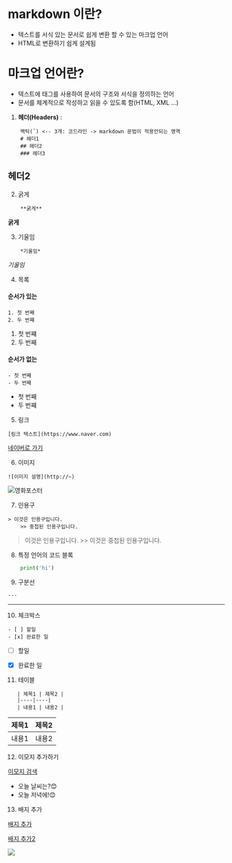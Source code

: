 # markdown 이란?
- 텍스트를 서식 있는 문서로 쉽게 변환 할 수 있는 마크업 언어
- HTML로 변환하기 쉽게 설계됨

# 마크업 언어란?
- 텍스트에 태그를 사용하여 문서의 구조와 서식을 정의하는 언어
- 문서를 체계적으로 작성하고 읽을 수 있도록 함(HTML, XML ...)

1. **헤더(Headers)** :

```
    백틱(`) <-- 3개: 코드라인 -> markdown 문법이 적용안되는 영역
    # 헤더1
    ## 헤더2
    ### 헤더3
```

## 헤더2

2. 굵게
``` 
    **굵게** 
```
**굵게**

3. 기울임

``` 
    *기울임* 
```

*기울임*

4. 목록

#### 순서가 있는
```
1. 첫 번째
2. 두 번쨰
```

1. 첫 번쨰
2. 두 번째

#### 순서가 없는
```
- 첫 번째
- 두 번째
```

- 첫 번째
- 두 번쨰

5. 링크

```
[링크 텍스트](https://www.naver.com)
```
[네이버로 가기](https://www.naver.com)

6. 이미지
```
![이미지 설명](http://~)
```
![영화포스터](https://i.namu.wiki/i/sc1yMiFa1JEkNkNySNgclSPNlFQb_5J-L70d9CmA6BAYwjpb3XrpwZTnt75pT1u0ecV-kx8nnToVKylYdDep9g.webp)

7. 인용구
```
> 이것은 인용구입니다.
    >> 중첩된 인용구입니다.
```
> 이것은 인용구입니다.
    >> 이것은 중첩된 인용구입니다.

8. 특정 언어의 코드 블록

```python
    print('hi')
```

9. 구분선

```
---
```

---

10. 체크박스

``` 
- [ ] 할일 
- [x] 완료한 일
```

- [ ] 할일
- [x] 완료한 일


11. 테이블
```
   | 제목1 | 제목2 |
   |----|----|
   | 내용1 | 내용2 |
```
| 제목1 | 제목2 |
|-------|-------|
| 내용1 | 내용2 |

12. 이모지 추가하기

[이모지 검색](https://emojipedia.org)

- 오늘 날씨는?😊
- 오늘 저녁에!😊

13. 배지 추가


[배지 추가](htts://simpleicons.org)

[배지 추가2](https://shields.io/)

<img src="https://img.shields.io/badge/java.svg?&style=for-the-badge&logo=java&logoColor=white"/>
